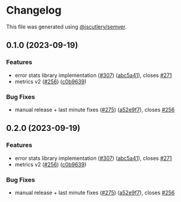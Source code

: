 # Changelog

This file was generated using [@jscutlery/semver](https://github.com/jscutlery/semver).

## 0.1.0 (2023-09-19)


### Features

* error stats library implementation  ([#307](https://github.com/rudderlabs/rudder-sdk-android/issues/307)) ([abc5a41](https://github.com/rudderlabs/rudder-sdk-android/commit/abc5a410affda77d99b731e645d38e18e6d05037)), closes [#271](https://github.com/rudderlabs/rudder-sdk-android/issues/271)
* metrics v2 ([#256](https://github.com/rudderlabs/rudder-sdk-android/issues/256)) ([c0b9639](https://github.com/rudderlabs/rudder-sdk-android/commit/c0b96397a14c5ff5baa3900804fd3b5b02d21304))


### Bug Fixes

* manual release + last minute fixes ([#275](https://github.com/rudderlabs/rudder-sdk-android/issues/275)) ([a52e9f7](https://github.com/rudderlabs/rudder-sdk-android/commit/a52e9f7567eb494a83ed6f57f6bd36017afaf39b)), closes [#256](https://github.com/rudderlabs/rudder-sdk-android/issues/256)

## 0.2.0 (2023-09-19)


### Features

* error stats library implementation  ([#307](https://github.com/rudderlabs/rudder-sdk-android/issues/307)) ([abc5a41](https://github.com/rudderlabs/rudder-sdk-android/commit/abc5a410affda77d99b731e645d38e18e6d05037)), closes [#271](https://github.com/rudderlabs/rudder-sdk-android/issues/271)
* metrics v2 ([#256](https://github.com/rudderlabs/rudder-sdk-android/issues/256)) ([c0b9639](https://github.com/rudderlabs/rudder-sdk-android/commit/c0b96397a14c5ff5baa3900804fd3b5b02d21304))


### Bug Fixes

* manual release + last minute fixes ([#275](https://github.com/rudderlabs/rudder-sdk-android/issues/275)) ([a52e9f7](https://github.com/rudderlabs/rudder-sdk-android/commit/a52e9f7567eb494a83ed6f57f6bd36017afaf39b)), closes [#256](https://github.com/rudderlabs/rudder-sdk-android/issues/256)
